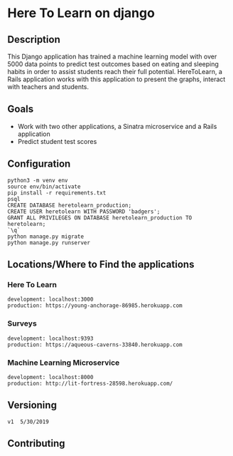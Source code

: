 # Here To Learn on django

## Description
This Django application has trained a machine learning model with over 5000 data points to predict test outcomes based on eating and sleeping habits in order to assist students reach their full potential. HereToLearn, a Rails application works with this application to present the graphs, interact with teachers and students.

## Goals
* Work with two other applications, a Sinatra microservice and a Rails application
* Predict student test scores

## Configuration
```
python3 -m venv env
source env/bin/activate
pip install -r requirements.txt
psql
CREATE DATABASE heretolearn_production;
CREATE USER heretolearn WITH PASSWORD 'badgers';
GRANT ALL PRIVILEGES ON DATABASE heretolearn_production TO heretolearn;
`\q`
python manage.py migrate
python manage.py runserver
 ```
## Locations/Where to Find the applications
### Here To Learn
 ```
 development: localhost:3000
 production: https://young-anchorage-86985.herokuapp.com
 ```
### Surveys
 ```
 development: localhost:9393
 production: https://aqueous-caverns-33840.herokuapp.com
 ```
### Machine Learning Microservice
 ```
 development: localhost:8000
 production: http://lit-fortress-28598.herokuapp.com/
 ```
## Versioning
```
v1  5/30/2019
```
## Contributing
```https://github.com/blake-enyart/heretolearn_django
```

